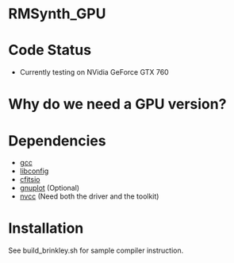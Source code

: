 # RMSynth_GPU

Code Status
============
* Currently testing on NVidia GeForce GTX 760

Why do we need a GPU version?
=============================

Dependencies
============
* [gcc](https://gcc.gnu.org/)
* [libconfig](http://www.hyperrealm.com/libconfig/)
* [cfitsio](http://heasarc.gsfc.nasa.gov/fitsio/fitsio.html)
* [gnuplot](http://www.gnuplot.info/) (Optional)
* [nvcc](docs.nvidia.com/cuda/cuda-compiler-driver-nvcc/) (Need both the driver and the toolkit)

Installation
============
See build_brinkley.sh for sample compiler instruction.
